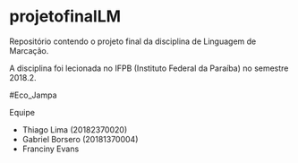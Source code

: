 # projetofinalLM

Repositório contendo o projeto final da disciplina de Linguagem de Marcação.

A disciplina foi lecionada no IFPB (Instituto Federal da Paraíba) no semestre 2018.2.

#Eco_Jampa

Equipe
- Thiago Lima (20182370020)
- Gabriel Borsero (20181370004)
- Franciny Evans
